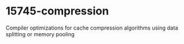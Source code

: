15745-compression
=================

Compiler optimizations for cache compression algorithms using data splitting or memory pooling

